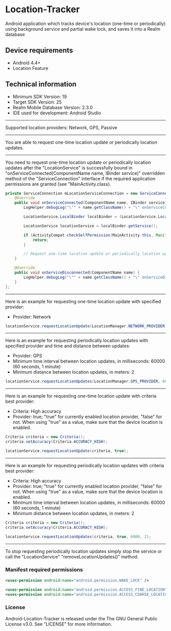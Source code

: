 # Location-Tracker
Android application which tracks device's location (one-time or periodically) using background service and partial wake lock, and saves it into a Realm database

## Device requirements
- Android 4.4+
- Location Feature

## Technical information
- Minimum SDK Version: 19
- Target SDK Version: 25
- Realm Mobile Database Version: 2.3.0
- IDE used for development: Android Studio

---

Supported location providers: Network, GPS, Passive

---

You are able to request one-time location update or periodically location updates.

---

You need to request one-time location update or periodically location updates after the "LocationService" is successfully bound in "onServiceConnected(ComponentName name, IBinder service)" overridden method of the "ServiceConnection" interface if the required application permissions are granted (see "MainActivity.class).

```java
private ServiceConnection mLocationServiceConnection = new ServiceConnection() {
    @Override
    public void onServiceConnected(ComponentName name, IBinder service) {
        LogHelper.debugLog("\"" + name.getClassName() + "\" onServiceConnected");

        LocationService.LocalBinder localBinder = (LocationService.LocalBinder) service;

        LocationService locationService = localBinder.getService();

        if (ActivityCompat.checkSelfPermission(MainActivity.this, Manifest.permission.ACCESS_FINE_LOCATION) != PackageManager.PERMISSION_GRANTED || ActivityCompat.checkSelfPermission(MainActivity.this, Manifest.permission.ACCESS_COARSE_LOCATION) != PackageManager.PERMISSION_GRANTED) {
            return;
        }

        // Request one-time location update or periodically location updates
    }

    @Override
    public void onServiceDisconnected(ComponentName name) {
        LogHelper.debugLog("\"" + name.getClassName() + "\" onServiceDisconnected");
    }
};
```

---

Here is an example for requesting one-time location update with specified provider:

- Provider: Network

```java
locationService.requestLocationUpdate(LocationManager.NETWORK_PROVIDER);
```

---

Here is an example for requesting periodically location updates with specified provider and time and distance between updates:

- Provider: GPS
- Minimum time interval between location updates, in milliseconds: 60000 (60 seconds, 1 minute)
- Minimum distance between location updates, in meters: 2

```java
locationService.requestLocationUpdates(LocationManager.GPS_PROVIDER, 60000, 20);
```

---


Here is an example for requesting one-time location update with criteria best provider:

- Criteria: High accuracy
- Provider: true; "true" for currently enabled location provider, "false" for not. When using "true" as a value, make sure that the device location is enabled.

```java
Criteria criteria = new Criteria();
criteria.setAccuracy(Criteria.ACCURACY_HIGH);

locationService.requestLocationUpdate(criteria, true);
```

---

Here is an example for requesting periodically location updates with criteria best provider:

- Criteria: High accuracy
- Provider: true; "true" for currently enabled location provider, "false" for not. When using "true" as a value, make sure that the device location is enabled.
- Minimum time interval between location updates, in milliseconds: 60000 (60 seconds, 1 minute)
- Minimum distance between location updates, in meters: 2

```java
Criteria criteria = new Criteria();
criteria.setAccuracy(Criteria.ACCURACY_HIGH);

locationService.requestLocationUpdates(criteria, true, 6000, 2);
```

---

To stop requesting periodically location updates simply stop the service or call the "LocationService" "removeLocationUpdates()" method.

### Manifest required permissions
```xml
<uses-permission android:name="android.permission.WAKE_LOCK" />

<uses-permission android:name="android.permission.ACCESS_FINE_LOCATION" />
<uses-permission android:name="android.permission.ACCESS_COARSE_LOCATION" />
```

### License
Android-Location-Tracker is released under the The GNU General Public License v3.0. See "LICENSE" for more information.
